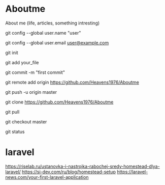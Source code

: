 # Aboutme
About me (life, articles, something intresting)


git config --global user.name "user"

git config --global user.email user@example.com


git init

git add your_file

git commit -m "first commit"


git remote add origin https://github.com/Heavens1976/Aboutme 

git push -u origin master


git clone https://github.com/Heavens1976/Aboutme

git pull


git checkout master

git status

# laravel
https://riselab.ru/ustanovka-i-nastrojka-rabochej-sredy-homestead-dlya-laravel/
https://si-dev.com/ru/blog/homestead-setup
https://laravel-news.com/your-first-laravel-application
